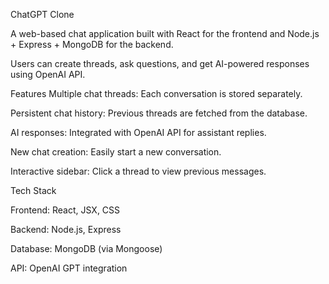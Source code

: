 ChatGPT Clone

A web-based chat application built with React for the frontend and Node.js + Express + MongoDB for the backend.

Users can create threads, ask questions, and get AI-powered responses using OpenAI API.

Features
Multiple chat threads: Each conversation is stored separately.

Persistent chat history: Previous threads are fetched from the database.

AI responses: Integrated with OpenAI API for assistant replies.

New chat creation: Easily start a new conversation.

Interactive sidebar: Click a thread to view previous messages.

Tech Stack

Frontend: React, JSX, CSS

Backend: Node.js, Express

Database: MongoDB (via Mongoose)

API: OpenAI GPT integration
